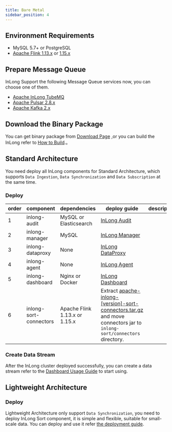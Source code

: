 ```yaml
---
title: Bare Metal
sidebar_position: 4
---
```


## Environment Requirements
- MySQL 5.7+ or PostgreSQL
- [Apache Flink 1.13.x](https://nightlies.apache.org/flink/flink-docs-release-1.13/docs/try-flink/local_installation/) or [1.15.x](https://nightlies.apache.org/flink/flink-docs-release-1.15/docs/try-flink/local_installation/)

## Prepare Message Queue
InLong Support the following Message Queue services now, you can choose one of them.
- [Apache InLong TubeMQ](modules/tubemq/quick_start.md)
- [Apache Pulsar 2.8.x](https://pulsar.apache.org/docs/2.8.x/getting-started-home/)
- [Apache Kafka 2.x](https://kafka.apache.org/quickstart)

## Download the Binary Package
You can get binary package from [Download Page](https://inlong.apache.org/download) ,or you can build the InLong refer to [How to Build](quick_start/how_to_build.md).。

## Standard Architecture
You need deploy all InLong components for Standard Architecture, which supports `Data Ingestion`, `Data Synchronization` and `Data Subscription` at the same time.

### Deploy
| order | component              | dependencies                  | deploy guide                                                                                                                                                 | description |
|-------|------------------------|-------------------------------|--------------------------------------------------------------------------------------------------------------------------------------------------------------|-------------|
| 1     | inlong-audit           | MySQL or Elasticsearch        | [InLong Audit](modules/audit/quick_start.md)                                                                                                                 |             |
| 2     | inlong-manager         | MySQL                         | [InLong Manager](modules/manager/quick_start.md)                                                                                                             |             |
| 3     | inlong-dataproxy       | None                          | [InLong DataProxy](modules/dataproxy/quick_start.md)                                                                                                         |             |
| 4     | inlong-agent           | None                          | [InLong Agent](modules/agent/quick_start.md)                                                                                                                 |             |
| 5     | inlong-dashboard       | Nginx or Docker               | [InLong Dashboard](modules/dashboard/quick_start.md)                                                                                                         |             |
| 6     | inlong-sort-connectors | Apache Flink 1.13.x or 1.15.x | Extract [apache-inlong-[version]-sort-connectors.tar.gz](https://inlong.apache.org/download/) and move connectors jar to `inlong-sort/connectors` directory. |             |

### Create Data Stream
After the InLong cluster deployed successfully, you can create a data stream refer to the [Dashboard Usage Guide](user_guide/dashboard_usage.md) to start using.

## Lightweight Architecture
### Deploy
Lightweight Architecture only support `Data Synchronization`, you need to deploy InLong Sort component, it is simple and flexible, suitable for small-scale data.
You can deploy and use it refer [the deployment guide](modules/sort/quick_start.md).